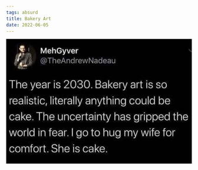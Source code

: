 ```yaml
---
tags: absurd
title: Bakery Art
date: 2022-06-05
---
```




![bakery.png](https://raw.githubusercontent.com/muneer78/muneer78.github.io/master/images/bakery.png)
        